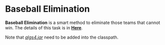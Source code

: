 # Baseball Elimination

**Baseball Elimination** is a smart method to eliminate those teams that cannot win. The details of this task is in [**Here**](https://coursera.cs.princeton.edu/algs4/assignments/baseball/specification.php).

Note that [*algs4.jar*](../) need to be added into the classpath.